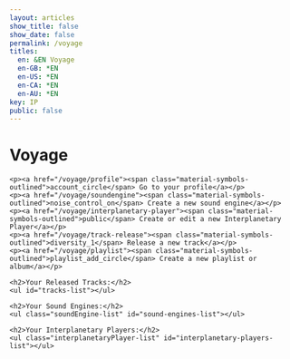 ```yaml
---
layout: articles
show_title: false
show_date: false
permalink: /voyage
titles:
  en: &EN Voyage
  en-GB: *EN
  en-US: *EN
  en-CA: *EN
  en-AU: *EN
key: IP
public: false
---
```


<!-- Voyage Page Container -->
<div id="voyage-content">
    <h1>Voyage</h1>
    <p id="user-info"></p>
    <ul class="user-list" id="user-profile-list">
        <!-- User profile will be populated here -->
    </ul>

    <p><a href="/voyage/profile"><span class="material-symbols-outlined">account_circle</span> Go to your profile</a></p> 
    <p><a href="/voyage/soundengine"><span class="material-symbols-outlined">noise_control_on</span> Create a new sound engine</a></p> 
    <p><a href="/voyage/interplanetary-player"><span class="material-symbols-outlined">public</span> Create or edit a new Interplanetary Player</a></p> 
    <p><a href="/voyage/track-release"><span class="material-symbols-outlined">diversity_1</span> Release a new track</a></p> 
    <p><a href="/voyage/playlist"><span class="material-symbols-outlined">playlist_add_circle</span> Create a new playlist or album</a></p> 

    <h2>Your Released Tracks:</h2>
    <ul id="tracks-list"></ul>

    <h2>Your Sound Engines:</h2>
    <ul class="soundEngine-list" id="sound-engines-list"></ul>

    <h2>Your Interplanetary Players:</h2>
    <ul class="interplanetaryPlayer-list" id="interplanetary-players-list"></ul>
</div>

<!-- Toast Notification Container -->
<div id="toastContainer" class="toast-container"></div>

<!-- JavaScript to Handle Data Retrieval and Rendering -->
<script>
/**
 * Fetches data from the API with caching using lscache.
 * Specifically used for Sound Engines.
 * @param {string} url - The API endpoint.
 * @param {string} cacheKey - The key to store/retrieve data from cache.
 * @param {boolean} forceRefresh - If true, bypasses the cache.
 * @returns {Promise<Object>} - The fetched data.
 */
async function fetchDataWithCache(url, cacheKey, forceRefresh = false) {
    if (!forceRefresh) {
        const cachedData = lscache.get(cacheKey);
        if (cachedData) {
            console.log(`Cache hit for ${cacheKey}`);
            return cachedData;
        }
    }

    console.log(`Fetching data from server for ${cacheKey}`);
    try {
        const response = await fetch(url);
        if (!response.ok) {
            throw new Error(`HTTP error! Status: ${response.status}`);
        }
        const data = await response.json();
        lscache.set(cacheKey, data, 5); // Cache for 5 minutes
        console.log(`Data fetched and cached for ${cacheKey}`);
        return data;
    } catch (error) {
        console.error(`Error fetching data from ${url}:`, error);
        throw error;
    }
}

/**
 * Fetches data directly from the API without using caching.
 * Specifically used for Interplanetary Players (IPP).
 * @param {string} url - The API endpoint.
 * @returns {Promise<Object>} - The fetched data.
 */
async function fetchData(url) {
    console.log(`Fetching data from server: ${url}`);
    try {
        const response = await fetch(url);
        if (!response.ok) {
            throw new Error(`HTTP error! Status: ${response.status}`);
        }
        const data = await response.json();
        console.log(`Data fetched successfully from ${url}`);
        return data;
    } catch (error) {
        console.error(`Error fetching data from ${url}:`, error);
        throw error;
    }
}

document.addEventListener('DOMContentLoaded', function() {
    const token = localStorage.getItem('token');
    const userId = localStorage.getItem('userId');

    if (!token || !userId) {
        console.error('No valid session found. Redirecting to login...');
        window.location.href = '/login';
        return;
    }    
    // Fetch user profile data
    fetchUserProfile(userId);
});

// Function to fetch user profile data from cache or server
function fetchUserProfile(userId) {
    const cachedProfile = lscache.get(`profile_${userId}`);
    if (cachedProfile) {
        console.log('Using cached profile data:', cachedProfile);
        populateUserProfile(cachedProfile); // Use cached data
    } else {
        fetch(`http://media.maar.world:3001/api/profile?userId=${userId}`)
            .then(response => response.json())
            .then(data => {
                console.log('Received fresh profile data:', data);
                lscache.set(`profile_${userId}`, data, 60); // Cache for 60 minutes
                populateUserProfile(data); // Populate UI with fresh data
            })
            .catch(error => {
                console.error('Error fetching user data:', error);
                document.getElementById('messageDisplay').innerText = 'Error fetching user data. Please try again.';
            });
    }
}

// Function to populate user profile UI
function populateUserProfile(profileData) {
    // Call populateUserProfileList to display the profile
    populateUserProfileList(profileData);

    console.log('User profile populated:', profileData);
    
    // Check and display Sound Engines
    if (Array.isArray(profileData.enginesOwned)) {
        displaySoundEnginesBatch(profileData.enginesOwned);
    } else {
        console.warn('enginesOwned is not an array:', profileData.enginesOwned);
        document.getElementById('sound-engines-list').innerHTML = '<li>No sound engines found.</li>';
    }
    
    // Check and display Interplanetary Players
    if (Array.isArray(profileData.interplanetaryPlayersOwned)) {
        displayInterplanetaryPlayersBatch(profileData.interplanetaryPlayersOwned);
    } else {
        console.warn('interplanetaryPlayersOwned is not an array:', profileData.interplanetaryPlayersOwned);
        document.querySelector('.interplanetaryPlayer-list').innerHTML = '<li>No interplanetary players found.</li>';
    }
}

/**
 * Function to populate the user profile using the user-list structure
 * @param {Object} profileData - The user's profile data
 */
/**
 * Function to populate the user profile using the user-list structure
 * @param {Object} profileData - The user's profile data
 */
function populateUserProfileList(profileData) {
    const userProfileList = document.getElementById('user-profile-list');

    if (!profileData) {
        userProfileList.innerHTML = '<li>No profile information available.</li>';
        return;
    }

    userProfileList.innerHTML = `
        <li class="voyage-profile">
            <!-- Profile Image -->
            <div class="voyage-profile-pic">
                <a href="/voyage/profile">
                    <img src="https://media.maar.world${profileData.profileImage || '/default_profile.png'}" alt="${profileData.username}">
                </a>
            </div>

            <!-- Profile Details -->
            <div class="voyage-details">
                <!-- Display Name and Username -->
                <div class="voyage-display-name">${profileData.displayName || 'Unknown'}</div>
                <div class="voyage-username">
                    <a href="/xplorer/?username=${encodeURIComponent(profileData.username)}" target="_self">
                        @${profileData.username || 'Unknown'}
                    </a>
                </div>

                <!-- Bio -->
                ${profileData.bio ? `<div class="voyage-bio">${profileData.bio}</div>` : ''}

                <!-- Role -->
                <div class="voyage-role"><strong>Role:</strong> ${profileData.role || 'Listener'}</div>

                <!-- 1st Custom Link -->
                ${profileData.customLinks && profileData.customLinks[0] && profileData.customLinks[0] !== '' ? 
                    `<div class="voyage-custom-link">
                        <a href="${profileData.customLinks[0]}" target="_blank">${profileData.customLinks[0]}</a>
                    </div>` 
                    : ''
                }
            </div>
        </li>
    `;
}

function navigateToProfile() {
    window.location.href = '/voyage/profile';
}

/**
 * Function to display tracks on the page
 * @param {Array} tracks - Array of track objects owned by the user.
 */
function displayTracks(tracks) {
    const tracksListElement = document.getElementById('tracks-list');

    if (!tracks || tracks.length === 0) {
        tracksListElement.innerHTML = '<li>No tracks found.</li>';
        console.log('No tracks to display.');
        return;
    }

    tracks.forEach(track => {
        const artistNames = track.artistNames.map(artist => artist.name).join(', ');

        const trackElement = document.createElement('li');
        trackElement.innerHTML = `
            <strong>Artist Name:</strong> ${artistNames}<br>
            <strong>Song Name:</strong> ${track.trackName}<br>
            <strong>Privacy:</strong> ${track.privacy}<br>
            <strong>Release Date:</strong> ${new Date(track.releaseDate).toLocaleDateString()}
        `;
        tracksListElement.appendChild(trackElement);
    });
    console.log(`${tracks.length} tracks displayed.`);
}

/**
 * Function to display sound engines on the page using batch fetching with caching.
 * @param {Array<string>} engineIds - Array of sound engine IDs owned by the user.
 */
async function displaySoundEnginesBatch(engineIds) {

        console.log('Starting displaySoundEnginesBatch with IDs:', engineIds);

    const soundEnginesListElement = document.getElementById('sound-engines-list');
    soundEnginesListElement.innerHTML = ''; // Clear existing list

    if (!engineIds || engineIds.length === 0) {
        soundEnginesListElement.innerHTML = '<li>No sound engines found.</li>';
        console.log('No sound engines to display.');
        return;
    }

    // Validate and filter sound engine IDs
    const validEngineIds = engineIds.filter(id => isValidObjectId(id));
    if (validEngineIds.length === 0) {
        soundEnginesListElement.innerHTML = '<li>No valid sound engine IDs found.</li>';
        console.warn('No valid sound engine IDs to fetch.');
        return;
    }

    // Create a cache key based on sorted IDs for consistency
    const sortedIds = [...validEngineIds].sort();
    const cacheKey = `soundEngines_batch_${sortedIds.join('_')}`;
    const batchUrl = `http://media.maar.world:3001/api/soundEngines/batch?ids=${sortedIds.join(',')}`;

    try {
        const data = await fetchDataWithCache(batchUrl, cacheKey, false);
        if (data.success && Array.isArray(data.soundEngines)) {
            console.log(`Fetched ${data.soundEngines.length} sound engines.`);
            data.soundEngines.forEach(engine => {
                if (!engine || typeof engine !== 'object') {
                    console.warn('Invalid sound engine data:', engine);
                    return;
                }

                const imageUrl = engine.soundEngineImage
                    ? `https://media.maar.world${encodeURI(engine.soundEngineImage)}`
                    : 'https://media.maar.world/uploads/default/default-soundEngine.jpg'; // Provide a default image path

                const soundEngineName = engine.soundEngineName || 'Unnamed Sound Engine';

                // Create DOM elements
                const soundEngineDiv = document.createElement('li');
                soundEngineDiv.classList.add('soundEngine-list-item');

                soundEngineDiv.innerHTML = `
                    <div class="soundEngine-profile-pic">
                        <img src="${imageUrl}" alt="${soundEngineName}" loading="lazy" style="max-width: 80px; max-height: 80px;">
                    </div>
                    <div class="soundEngine-details">
                        <div class="soundEngine-name"><strong>Name:</strong> ${soundEngineName}</div>
                        <div class="soundEngine-availability"><strong>Availability:</strong> ${engine.isPublic ? '🌍 Shared' : '🔐 Exclusive'}</div>
                        <div class="soundEngine-params">
                            <strong>Parameters:</strong> 
                            X: ${engine.xParam.label} (${engine.xParam.min} to ${engine.xParam.max}, Init: ${engine.xParam.initValue}) |
                            Y: ${engine.yParam.label} (${engine.yParam.min} to ${engine.yParam.max}, Init: ${engine.yParam.initValue}) |
                            Z: ${engine.zParam.label} (${engine.zParam.min} to ${engine.zParam.max}, Init: ${engine.zParam.initValue})
                        </div>
                    </div>
                    <div class="button-container">
                        <button class="soundEngine-edit-button" onclick="editSoundEngine('${engine._id}')">
                            <span class="material-symbols-outlined">edit</span> 
                        </button>
                        <button 
                            class="btn share-button" 
                            ${engine.isPublic ? '' : 'disabled'} 
                            onclick="shareSoundEngine('${engine._id}')"
                        >
                            <span class="material-symbols-outlined">share</span> 
                        </button>
                        <!-- More Options Button -->
                        <div class="more-options-container">
                            <button class="btn more-options-button" onclick="toggleMoreOptions(event)">
                                <span class="material-symbols-outlined">more_horiz</span>
                            </button>
                            <div class="more-options-dropdown" style="display: none;">
                                <button class="delete-button" onclick="deleteSoundEngine('${engine._id}', this)">Delete</button>
                            </div>
                        </div>
                    </div>
                `;
                soundEnginesListElement.appendChild(soundEngineDiv);
            });
            console.log('All sound engines displayed successfully.');
        } else {
            console.error('Failed to fetch sound engines:', data.message);
            soundEnginesListElement.innerHTML = '<li>Failed to load sound engines.</li>';
            showToast('Failed to load your sound engines.', 'error');
        }
    } catch (error) {
        console.error('Error displaying sound engines:', error);
        soundEnginesListElement.innerHTML = '<li>An error occurred while loading sound engines.</li>';
        showToast('An error occurred while loading your sound engines.', 'error');
    }
}

/**
 * Function to display interplanetary players on the page without caching.
 * @param {Array<string>} playerIds - Array of interplanetary player IDs owned by the user.
 */
async function displayInterplanetaryPlayersBatch(playerIds) {

        console.log('Starting displayInterplanetaryPlayersBatch with IDs:', playerIds);

    const playersListElement = document.querySelector('.interplanetaryPlayer-list');
    playersListElement.innerHTML = ''; // Clear any existing content

    if (!playerIds || playerIds.length === 0) {
        playersListElement.innerHTML = '<li>No interplanetary players found.</li>';
        console.log('No interplanetary players to display.');
        return;
    }

    // Validate and filter player IDs
    const validPlayerIds = playerIds.filter(id => isValidObjectId(id));
    if (validPlayerIds.length === 0) {
        playersListElement.innerHTML = '<li>No valid interplanetary player IDs found.</li>';
        console.warn('No valid interplanetary player IDs to fetch.');
        return;
    }

    const batchUrl = `http://media.maar.world:3001/api/interplanetaryPlayers/batch?ids=${validPlayerIds.join(',')}`;

    try {
        const data = await fetchData(batchUrl);
        if (data.success && Array.isArray(data.interplanetaryPlayers)) {
            console.log(`Fetched ${data.interplanetaryPlayers.length} interplanetary players.`);
            
            data.interplanetaryPlayers.forEach(player => {
                console.log('Interplanetary Player Object:', player); // <-- Debugging Line

                if (!player || typeof player !== 'object') {
                    console.warn('Invalid interplanetary player data:', player);
                    return;
                }

                // Fetch image from ddd.textureURL, and fall back to a default image
                const imageUrl = player.ddd?.textureURL
                    ? `https://media.maar.world${encodeURI(player.ddd.textureURL)}`
                    : 'https://media.maar.world/uploads/default/default-interplanetaryPlayer.jpg'; // Default image

                // Use artName for the player name
                const playerName = player.artName || 'Unnamed Player'; 
                const sciName = player.sciName || 'Unknown';
                const description = player.description ? player.description.substring(0, 30) + '...' : 'No description available.';

                // Create DOM elements
                const playerDiv = document.createElement('li');
                playerDiv.classList.add('interplanetaryPlayer-list-item');

                playerDiv.innerHTML = `
                    <div class="interplanetaryPlayer-profile-pic">
                        <img src="${imageUrl}" alt="${playerName}" loading="lazy" style="max-width: 80px; max-height: 80px;">
                    </div>
                    <div class="interplanetaryPlayer-details">
                        <div class="interplanetaryPlayer-name"><strong>Name:</strong> ${playerName}</div>
                        <div class="interplanetaryPlayer-sciName"><strong>Scientific Name:</strong> ${sciName}</div>
                        <div class="interplanetaryPlayer-description"><strong>Description:</strong> ${description}</div>
                        <div class="interplanetaryPlayer-availability"><strong>Availability:</strong> ${player.isPublic ? '🌍 Public' : '🔐 Private'}</div>
                    </div>
                    <div class="button-container">
                        <button class="interplanetaryPlayer-edit-button" onclick="editInterplanetaryPlayer('${player._id}')">
                            <span class="material-symbols-outlined">edit</span> 
                        </button>
                        <button 
                            class="btn share-button" 
                            onclick="shareInterplanetaryPlayer('${player._id}')"
                        >
                            <span class="material-symbols-outlined">share</span> 
                        </button>
                        <!-- More Options Button -->
<div class="more-options-container">
  <button class="btn more-options-button" onclick="toggleMoreOptions(event)">
    <span class="material-symbols-outlined">more_horiz</span>
  </button>
  <div class="more-options-dropdown" style="display: none;">
    <button class="delete-button" onclick="deleteInterplanetaryPlayer('${player._id}', this)">Delete</button>
  </div>
</div>

</div>
                `;
                playersListElement.appendChild(playerDiv);
            });
            console.log('All interplanetary players displayed successfully.');
        } else {
            console.error('Failed to fetch interplanetary players:', data.message);
            playersListElement.innerHTML = '<li>Failed to load interplanetary players.</li>';
            showToast('Failed to load your interplanetary players.', 'error');
        }
    } catch (error) {
        console.error('Error displaying interplanetary players:', error);
        playersListElement.innerHTML = '<li>An error occurred while loading interplanetary players.</li>';
        showToast('An error occurred while loading your interplanetary players.', 'error');
    }
}

/**
 * Validate if a string is a valid MongoDB ObjectId.
 * @param {string} id
 * @returns {boolean}
 */
function isValidObjectId(id) {
    return /^[a-fA-F0-9]{24}$/.test(id);
}

/**
 * Function to handle editing a sound engine.
 * @param {string} engineId - The ID of the sound engine to edit.
 */
function editSoundEngine(engineId) {
    console.log(`Editing sound engine with ID: ${engineId}`);
    window.location.href = `/voyage/soundEngine?mode=edit&id=${engineId}`;
}

/**
 * Function to handle sharing a sound engine.
 * @param {string} engineId - The ID of the sound engine to share.
 */
function shareSoundEngine(engineId) {
    const shareUrl = `http://maar.world/xplorer/sound-engine/?engineId=${engineId}`;
    console.log(`Sharing sound engine with URL: ${shareUrl}`);
    navigator.clipboard.writeText(shareUrl)
        .then(() => {
            showToast('Sound engine link copied to clipboard!', 'success');
        })
        .catch(err => {
            console.error('Failed to copy sound engine link:', err);
            showToast('Failed to copy the sound engine link. Please try again.', 'error');
        });
}

/**
 * Function to handle editing an interplanetary player.
 * @param {string} playerId - The ID of the interplanetary player to edit.
 */
function editInterplanetaryPlayer(playerId) {
    console.log(`Editing interplanetary player with ID: ${playerId}`);
    window.location.href = `/voyage/interplanetary-player?mode=edit&playerId=${playerId}`;
}

/**
 * Function to handle sharing an interplanetary player.
 * @param {string} playerId - The ID of the interplanetary player to share.
 */
function shareInterplanetaryPlayer(playerId) {
    const shareUrl = `http://maar.world/xplorer/interplanetary-player/?playerId=${playerId}`;
    console.log(`Sharing interplanetary player with URL: ${shareUrl}`);
    navigator.clipboard.writeText(shareUrl)
        .then(() => {
            showToast('Interplanetary player link copied to clipboard!', 'success');
        })
        .catch(err => {
            console.error('Failed to copy interplanetary player link:', err);
            showToast('Failed to copy the interplanetary player link. Please try again.', 'error');
        });
}

/**
 * Function to display Toast Notifications
 * @param {string} message - The message to display
 * @param {string} type - The type of message ('success' or 'error')
 */
function showToast(message, type = 'success') {
    const toastContainer = document.getElementById('toastContainer');
    if (!toastContainer) {
        console.error('Toast container element not found');
        return; // Exit the function if the toast container is missing
    }

    const toast = document.createElement('div');
    const toastId = `toast_${Date.now()}`;
    toast.classList.add('toast');
    toast.setAttribute('id', toastId);
    if (type === 'success') {
        toast.classList.add('success');
    } else if (type === 'error') {
        toast.classList.add('error');
    }
    toast.textContent = message;
    toastContainer.appendChild(toast);

    // Trigger CSS animation
    setTimeout(() => {
        toast.classList.add('show');
    }, 100);

    // Remove toast after animation
    setTimeout(() => {
        toast.classList.remove('show');
        setTimeout(() => {
            const toastElem = document.getElementById(toastId);
            if (toastElem) {
                toastElem.remove();
            }
        }, 500);
    }, 3000);
}

/**
 * Function to toggle the visibility of the More Options dropdown
 * @param {Event} event - The click event
 */
function toggleMoreOptions(event) {
    event.stopPropagation(); // Prevent event from bubbling up
    const dropdown = event.currentTarget.nextElementSibling;
    if (dropdown) {
        const isDisplayed = dropdown.style.display === 'block';
        // Close any other open dropdowns
        closeAllDropdowns();
        dropdown.style.display = isDisplayed ? 'none' : 'block';
    }
}

/**
 * Function to close all open dropdown menus
 */
function closeAllDropdowns() {
    const dropdowns = document.querySelectorAll('.more-options-dropdown');
    dropdowns.forEach(dropdown => {
        dropdown.style.display = 'none';
    });
}

/**
 * Function to handle the deletion of a sound engine
 * @param {string} engineId - The ID of the sound engine to delete
 * @param {HTMLElement} button - The delete button that was clicked
 */
function deleteSoundEngine(engineId, button) {
    // Confirm deletion with the user
    const confirmation = confirm('Are you sure you want to delete this Sound Engine? This action cannot be undone.');
    if (!confirmation) return;

    // Disable the delete button to prevent multiple clicks
    button.disabled = true;
    button.textContent = 'Deleting...';

    // Send DELETE request to the server
    fetch(`http://media.maar.world:3001/api/soundEngines/${engineId}`, {
        method: 'DELETE',
        headers: {
            'Content-Type': 'application/json'
        }
    })
    .then(response => {
        if (!response.ok) {
            throw new Error('Failed to delete the Sound Engine.');
        }
        return response.json();
    })
    .then(data => {
        if (data.success) {
            showToast('Sound Engine deleted successfully!', 'success');
            // Remove the sound engine from the DOM
            const soundEngineListItem = button.closest('.soundEngine-list-item');
            if (soundEngineListItem) {
                soundEngineListItem.remove();
            }
        } else {
            throw new Error(data.message || 'Failed to delete the Sound Engine.');
        }
    })
    .catch(error => {
        console.error('Error deleting Sound Engine:', error);
        showToast(`Error: ${error.message}`, 'error');
        // Re-enable the delete button
        button.disabled = false;
        button.textContent = 'Delete';
    });
}

/**
 * Function to handle the deletion of an interplanetary player
 * @param {string} playerId - The ID of the interplanetary player to delete
 * @param {HTMLElement} button - The delete button that was clicked
 */
async function deleteInterplanetaryPlayer(playerId, buttonElement) {
    const userId = localStorage.getItem('userId');

    if (!userId) {
        alert('User not authenticated. Please log in.');
        return;
    }

    // Display a confirmation prompt before deletion
    const confirmation = confirm('Are you sure you want to delete this Interplanetary Player? This action cannot be undone.');
    if (!confirmation) {
        return; // Exit the function if the user cancels
    }

    console.log(`Deleting player at URL: /api/interplanetaryplayers/${playerId}`);

    try {
        const response = await fetch(`http://media.maar.world:3001/api/interplanetaryplayers/${playerId}`, {
            method: 'DELETE',
            headers: {
                'Content-Type': 'application/json',
            },
            body: JSON.stringify({ userId }), // Send userId in the request body
        });

        const result = await response.json();
        if (result.success) {
            // Ensure the player container is found
            const playerContainer = buttonElement.closest('.interplanetaryPlayer-list-item'); // Use the correct class
            if (playerContainer) {
                playerContainer.remove(); // Remove the player from the UI
                alert('Player deleted successfully.');
            } else {
                console.warn('Player container not found in the DOM.');
            }
        } else {
            alert(`Error: ${result.message}`);
        }
    } catch (error) {
        console.error('Error deleting player:', error);
        alert('An unexpected error occurred.');
    }
}
    
// Event listener to close dropdowns when clicking outside
document.addEventListener('click', function(event) {
    // If the click is not within a more-options-container, close all dropdowns
    if (!event.target.closest('.more-options-container')) {
        closeAllDropdowns();
    }
});
</script>
